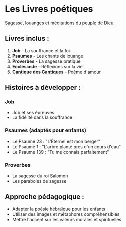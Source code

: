# Les Livres poétiques

Sagesse, louanges et méditations du peuple de Dieu.

## Livres inclus :

1. **Job** - La souffrance et la foi
2. **Psaumes** - Les chants de louange
3. **Proverbes** - La sagesse pratique
4. **Ecclésiaste** - Réflexions sur la vie
5. **Cantique des Cantiques** - Poème d'amour

## Histoires à développer :

### Job

- Job et ses épreuves
- La fidélité dans la souffrance

### Psaumes (adaptés pour enfants)

- Le Psaume 23 : "L'Éternel est mon berger"
- Le Psaume 1 : "L'arbre planté près d'un cours d'eau"
- Le Psaume 139 : "Tu me connais parfaitement"

### Proverbes

- La sagesse du roi Salomon
- Les paraboles de sagesse

## Approche pédagogique :

- Adapter la poésie hébraïque pour les enfants
- Utiliser des images et métaphores compréhensibles
- Mettre l'accent sur les valeurs morales et spirituelles
